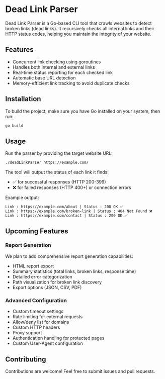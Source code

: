 # Dead Link Parser

Dead Link Parser is a Go-based CLI tool that crawls websites to detect broken links (dead links). It recursively checks all internal links and their HTTP status codes, helping you maintain the integrity of your website.

## Features

- Concurrent link checking using goroutines
- Handles both internal and external links
- Real-time status reporting for each checked link
- Automatic base URL detection
- Memory-efficient link tracking to avoid duplicate checks

## Installation

To build the project, make sure you have Go installed on your system, then run:

```bash
go build
```

## Usage

Run the parser by providing the target website URL:

```bash
./deadLinkParser https://example.com/
```

The tool will output the status of each link it finds:
- ✅ for successful responses (HTTP 200-399)
- ❌ for failed responses (HTTP 400+) or connection errors

Example output:
```
Link : https://example.com/about | Status : 200 OK ✅
Link : https://example.com/broken-link | Status : 404 Not Found ❌
Link : https://example.com/contact | Status : 200 OK ✅
```

## Upcoming Features

### Report Generation
We plan to add comprehensive report generation capabilities:
- HTML report export
- Summary statistics (total links, broken links, response time)
- Detailed error categorization
- Path visualization for broken link discovery
- Export options (JSON, CSV, PDF)

### Advanced Configuration
- Custom timeout settings
- Rate limiting for external requests
- Allow/deny list for domains
- Custom HTTP headers
- Proxy support
- Authentication handling for protected pages
- Custom User-Agent configuration

## Contributing

Contributions are welcome! Feel free to submit issues and pull requests.
